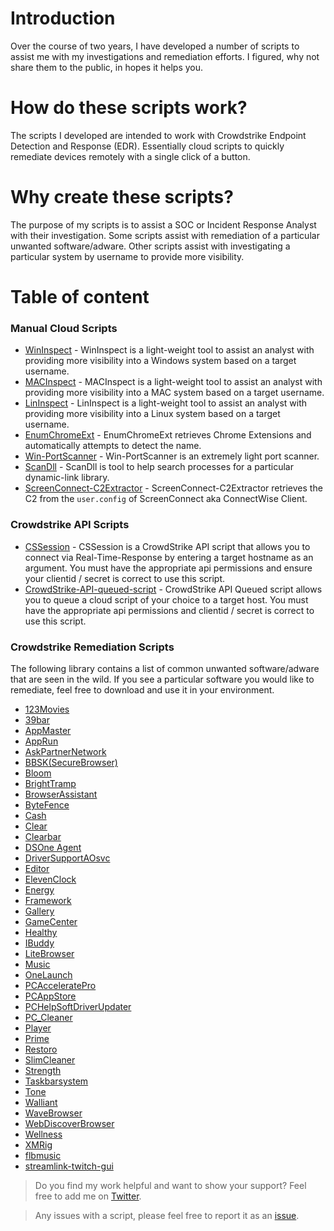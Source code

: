 # Introduction

Over the course of two years, I have developed a number of scripts to assist me with my investigations and remediation efforts.  I figured, why not share them to the public, in hopes it helps you.

# How do these scripts work? 

The scripts I developed are intended to work with Crowdstrike Endpoint Detection and Response (EDR).  Essentially cloud scripts to quickly remediate devices remotely with a single click of a button.

# Why create these scripts?

The purpose of my scripts is to assist a SOC or Incident Response Analyst with their investigation. Some scripts assist with remediation of a particular unwanted software/adware. Other scripts assist with investigating a particular system by username to provide more visibility.

# Table of content

### Manual Cloud Scripts

- [WinInspect](https://github.com/xephora/Threat-Remediation-Scripts/blob/main/Manual_Scripts/Investigation/WinInspect_v4.ps1) - WinInspect is a light-weight tool to assist an analyst with providing more visibility into a Windows system based on a target username.
- [MACInspect](https://github.com/xephora/Threat-Remediation-Scripts/blob/main/Manual_Scripts/Investigation/MACInspect.sh) - MACInspect is a light-weight tool to assist an analyst with providing more visibility into a MAC system based on a target username.
- [LinInspect](https://github.com/xephora/Threat-Remediation-Scripts/blob/main/Manual_Scripts/Investigation/LinInspect.sh) - LinInspect is a light-weight tool to assist an analyst with providing more visibility into a Linux system based on a target username.
- [EnumChromeExt](https://github.com/xephora/Threat-Remediation-Scripts/blob/main/Manual_Scripts/Investigation/Win-EnumChromeExt_v2.ps1) - EnumChromeExt retrieves Chrome Extensions and automatically attempts to detect the name.
- [Win-PortScanner](https://github.com/xephora/Threat-Remediation-Scripts/blob/main/Manual_Scripts/Investigation/Win-PortScanner.ps1) - Win-PortScanner is an extremely light port scanner.
- [ScanDll](https://github.com/xephora/Threat-Remediation-Scripts/blob/main/Manual_Scripts/Investigation/ScanDll.ps1) - ScanDll is tool to help search processes for a particular dynamic-link library.
- [ScreenConnect-C2Extractor](https://github.com/xephora/Threat-Remediation-Scripts/blob/main/Manual_Scripts/Investigation/ScreenConnect-C2Extractor.ps1) - ScreenConnect-C2Extractor retrieves the C2 from the `user.config` of ScreenConnect aka ConnectWise Client.

### Crowdstrike API Scripts

- [CSSession](https://github.com/xephora/Threat-Remediation-Scripts/blob/main/CrowdStrike/API/CSSession.ps1) - CSSession is a CrowdStrike API script that allows you to connect via Real-Time-Response by entering a target hostname as an argument.  You must have the appropriate api permissions and ensure your clientid / secret is correct to use this script.
- [CrowdStrike-API-queued-script](https://github.com/xephora/Threat-Remediation-Scripts/blob/main/CrowdStrike/API/CrowdStrike-API-queued-script.ps1) - CrowdStrike API Queued script allows you to queue a cloud script of your choice to a target host.  You must have the appropriate api permissions and clientid / secret is correct to use this script.

### Crowdstrike Remediation Scripts

The following library contains a list of common unwanted software/adware that are seen in the wild.  If you see a particular software you would like to remediate, feel free to download and use it in your environment.

- [123Movies](https://github.com/xephora/Threat-Remediation-Scripts/tree/main/123Movies)
- [39bar](https://github.com/xephora/Threat-Remediation-Scripts/tree/main/39bar)
- [AppMaster](https://github.com/xephora/Threat-Remediation-Scripts/tree/main/AppMaster)
- [AppRun](https://github.com/xephora/Threat-Remediation-Scripts/tree/main/AppRun)
- [AskPartnerNetwork](https://github.com/xephora/Threat-Remediation-Scripts/tree/main/AskPartnerNetwork)
- [BBSK(SecureBrowser)](https://github.com/xephora/Threat-Remediation-Scripts/tree/main/BBSK(SecureBrowser))
- [Bloom](https://github.com/xephora/Threat-Remediation-Scripts/tree/main/Bloom)
- [BrightTramp](https://github.com/xephora/Threat-Remediation-Scripts/tree/main/BrightTramp)
- [BrowserAssistant](https://github.com/xephora/Threat-Remediation-Scripts/tree/main/BrowserAssistant)
- [ByteFence](https://github.com/xephora/Threat-Remediation-Scripts/tree/main/ByteFence)
- [Cash](https://github.com/xephora/Threat-Remediation-Scripts/tree/main/Cash)
- [Clear](https://github.com/xephora/Threat-Remediation-Scripts/tree/main/Clear)
- [Clearbar](https://github.com/xephora/Threat-Remediation-Scripts/tree/main/Clearbar)
- [DSOne Agent](https://github.com/xephora/Threat-Remediation-Scripts/tree/main/DSOne%20Agent)
- [DriverSupportAOsvc](https://github.com/xephora/Threat-Remediation-Scripts/tree/main/DriverSupportAOsvc)
- [Editor](https://github.com/xephora/Threat-Remediation-Scripts/tree/main/Editor)
- [ElevenClock](https://github.com/xephora/Threat-Remediation-Scripts/tree/main/ElevenClock)
- [Energy](https://github.com/xephora/Threat-Remediation-Scripts/tree/main/Energy)
- [Framework](https://github.com/xephora/Threat-Remediation-Scripts/tree/main/Framework)
- [Gallery](https://github.com/xephora/Threat-Remediation-Scripts/tree/main/Gallery)
- [GameCenter](https://github.com/xephora/Threat-Remediation-Scripts/tree/main/GameCenter)
- [Healthy](https://github.com/xephora/Threat-Remediation-Scripts/tree/main/Healthy)
- [IBuddy](https://github.com/xephora/Threat-Remediation-Scripts/tree/main/IBuddy)
- [LiteBrowser](https://github.com/xephora/Threat-Remediation-Scripts/tree/main/LiteBrowser)
- [Music](https://github.com/xephora/Threat-Remediation-Scripts/tree/main/Music)
- [OneLaunch](https://github.com/xephora/Threat-Remediation-Scripts/tree/main/OneLaunch)
- [PCAcceleratePro](https://github.com/xephora/Threat-Remediation-Scripts/tree/main/PCAcceleratePro)
- [PCAppStore](https://github.com/xephora/Threat-Remediation-Scripts/tree/main/PCAppStore)
- [PCHelpSoftDriverUpdater](https://github.com/xephora/Threat-Remediation-Scripts/tree/main/PCHelpSoftDriverUpdater)
- [PC_Cleaner](https://github.com/xephora/Threat-Remediation-Scripts/tree/main/PC_Cleaner)
- [Player](https://github.com/xephora/Threat-Remediation-Scripts/tree/main/Player)
- [Prime](https://github.com/xephora/Threat-Remediation-Scripts/tree/main/Prime)
- [Restoro](https://github.com/xephora/Threat-Remediation-Scripts/tree/main/Restoro)
- [SlimCleaner](https://github.com/xephora/Threat-Remediation-Scripts/tree/main/SlimCleaner)
- [Strength](https://github.com/xephora/Threat-Remediation-Scripts/tree/main/Strength)
- [Taskbarsystem](https://github.com/xephora/Threat-Remediation-Scripts/tree/main/Taskbarsystem)
- [Tone](https://github.com/xephora/Threat-Remediation-Scripts/tree/main/Tone)
- [Walliant](https://github.com/xephora/Threat-Remediation-Scripts/tree/main/Walliant)
- [WaveBrowser](https://github.com/xephora/Threat-Remediation-Scripts/tree/main/WaveBrowser)
- [WebDiscoverBrowser](https://github.com/xephora/Threat-Remediation-Scripts/tree/main/WebDiscoverBrowser)
- [Wellness](https://github.com/xephora/Threat-Remediation-Scripts/tree/main/Wellness)
- [XMRig](https://github.com/xephora/Threat-Remediation-Scripts/tree/main/XMRig)
- [flbmusic](https://github.com/xephora/Threat-Remediation-Scripts/tree/main/flbmusic)
- [streamlink-twitch-gui](https://github.com/xephora/Threat-Remediation-Scripts/tree/main/streamlink-twitch-gui)

> Do you find my work helpful and want to show your support? Feel free to add me on [Twitter](https://twitter.com/x3ph1).

> Any issues with a script, please feel free to report it as an [issue](https://github.com/xephora/Threat-Remediation-Scripts/issues).
